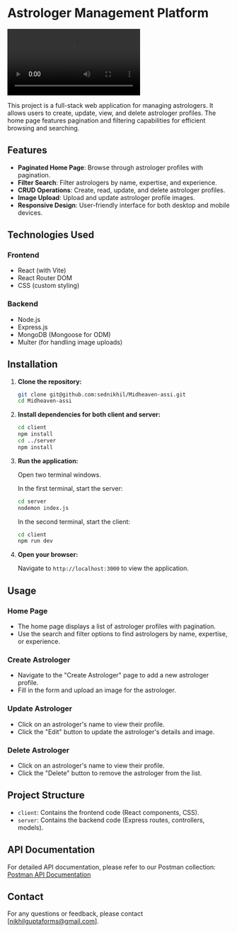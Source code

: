 # Astrologer Management Platform

![Astrologer Management](assets/intro_vid.mp4)

This project is a full-stack web application for managing astrologers. It allows users to create, update, view, and delete astrologer profiles. The home page features pagination and filtering capabilities for efficient browsing and searching.

## Features

- **Paginated Home Page**: Browse through astrologer profiles with pagination.
- **Filter Search**: Filter astrologers by name, expertise, and experience.
- **CRUD Operations**: Create, read, update, and delete astrologer profiles.
- **Image Upload**: Upload and update astrologer profile images.
- **Responsive Design**: User-friendly interface for both desktop and mobile devices.

## Technologies Used

### Frontend

- React (with Vite)
- React Router DOM
- CSS (custom styling)

### Backend

- Node.js
- Express.js
- MongoDB (Mongoose for ODM)
- Multer (for handling image uploads)

## Installation

1. **Clone the repository:**

    ```bash
    git clone git@github.com:sednikhil/Midheaven-assi.git
    cd Midheaven-assi
    ```

2. **Install dependencies for both client and server:**

    ```bash
    cd client
    npm install
    cd ../server
    npm install
    ```

3. **Run the application:**

    Open two terminal windows.

    In the first terminal, start the server:

    ```bash
    cd server
    nodemon index.js
    ```

    In the second terminal, start the client:

    ```bash
    cd client
    npm run dev
    ```

5. **Open your browser:**

    Navigate to `http://localhost:3000` to view the application.

## Usage

### Home Page

- The home page displays a list of astrologer profiles with pagination.
- Use the search and filter options to find astrologers by name, expertise, or experience.

### Create Astrologer

- Navigate to the "Create Astrologer" page to add a new astrologer profile.
- Fill in the form and upload an image for the astrologer.

### Update Astrologer

- Click on an astrologer's name to view their profile.
- Click the "Edit" button to update the astrologer's details and image.

### Delete Astrologer

- Click on an astrologer's name to view their profile.
- Click the "Delete" button to remove the astrologer from the list.

## Project Structure

- `client`: Contains the frontend code (React components, CSS).
- `server`: Contains the backend code (Express routes, controllers, models).

## API Documentation

For detailed API documentation, please refer to our Postman collection: [Postman API Documentation](https://documenter.getpostman.com/view/29608820/2sA3kYhKex)

## Contact

For any questions or feedback, please contact [nikhilguptaforms@gmail.com].
